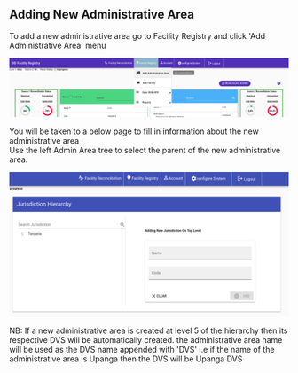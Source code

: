 ## Adding New Administrative Area
To add a new administrative area go to Facility Registry and click 'Add Administrative Area' menu

![](../images/AddAdminAreaMenu.png)

You will be taken to a below page to fill in information about the new administrative area<br>
Use the left Admin Area tree to select the parent of the new administrative area.

![](../images/AddAdministrativeArea.png)

NB: If a new administrative area is created at level 5 of the hierarchy then its respective DVS will be automatically created. the administrative area name will be used as the DVS name appended with 'DVS' i.e if the name of the administrative area is Upanga then the DVS will be Upanga DVS
